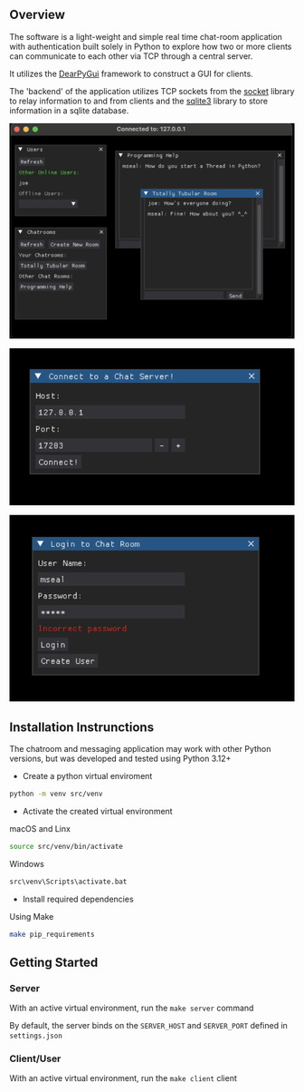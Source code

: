 ## Overview

The software is a light-weight and simple real time chat-room application with authentication built solely in Python to explore how two or more clients can communicate to each other via TCP through a central server.

It utilizes the [DearPyGui](https://github.com/hoffstadt/DearPyGui) framework to construct a GUI for clients.

The 'backend' of the application utilizes TCP sockets from the [socket](https://docs.python.org/3/library/socket.html) library to relay information to and from clients and the [sqlite3](https://docs.python.org/3/library/sqlite3.html) library to store information in a sqlite database.

![Chatroom](screenshots/chat_room.png)

![Connecting to Server](screenshots/connecting_to_room.png)

![Authentication Example](screenshots/authentication.png)

## Installation Instrunctions

The chatroom and messaging application may work with other Python versions, but was developed and tested using Python 3.12+

- Create a python virtual enviroment

```bash
python -m venv src/venv
```

- Activate the created virtual environment

macOS and Linx

```bash
source src/venv/bin/activate
```

Windows

```bash
src\venv\Scripts\activate.bat
```

- Install required dependencies

Using Make

```bash
make pip_requirements
```

## Getting Started

### Server

With an active virtual environment, run the `make server` command

By default, the server binds on the `SERVER_HOST` and `SERVER_PORT` defined in `settings.json`

### Client/User

With an active virtual environment, run the `make client` client
